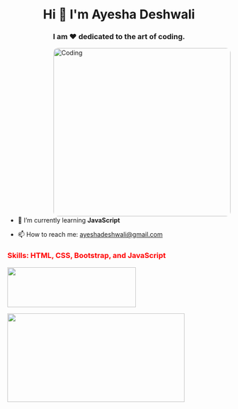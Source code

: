 <h1 align="center">Hi 👋 I'm Ayesha Deshwali</h1>
<h3 align="center">I am ❤️ dedicated to the art of coding.</h3>

<img align="right" style="margin-left: 200px; border-radius: 10px;" alt="Coding" width="400" height="380px" src="https://camo.githubusercontent.com/4aa77ea32aa4d7be626e833b160f3d8923c133cd32c34fefbdc43c8abfcff710/68747470733a2f2f63646e2e6472696262626c652e636f6d2f75736572732f323730343431342f73637265656e73686f74732f373436363930332f6d656469612f62303861623537363331366264343538326665663138396634373163643965352e676966">

- 🌱 I’m currently learning **JavaScript**

- 📫 How to reach me: ayeshadeshwali@gmail.com

<p align="left">
<!-- Add your social media links here -->
</p>

<h3 align="left" style="color: red;">Skills: HTML, CSS, Bootstrap, and JavaScript</h3>

<p align="left">
  <img src="https://encrypted-tbn0.gstatic.com/images?q=tbn:ANd9GcQb8j17-rxhdZu36EVV9-YH7jf9LkEjArK10oJmcCY1X2-73bfE9LaKWg1Mevm9obvSp78&usqp=CAU" alt="" style="height: 90px; width: 290px;">
</p>

<p align="left">
<img src="https://github-readme-stats.vercel.app/api/top-langs?username=shaad0007&show_icons=true&locale=en&layout=compact" alt=""style="height: 200px;width:400px;">
</p>

